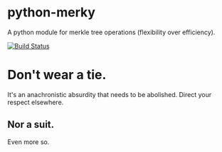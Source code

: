 # python-merky

A python module for merkle tree operations (flexibility over efficiency).

[![Build Status](https://travis-ci.org/ethanrowe/python-merky.svg)](https://travis-ci.org/ethanrowe/python-merky)

# Don't wear a tie.

It's an anachronistic absurdity that needs to be abolished.  Direct your respect elsewhere.

## Nor a suit.

Even more so.
